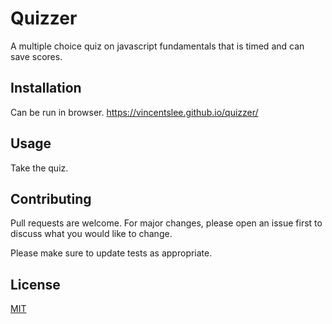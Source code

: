 # Quizzer

A multiple choice quiz on javascript fundamentals that is timed and can save scores.

## Installation

Can be run in browser. https://vincentslee.github.io/quizzer/

## Usage

Take the quiz. 

## Contributing
Pull requests are welcome. For major changes, please open an issue first to discuss what you would like to change.

Please make sure to update tests as appropriate.

## License
[MIT](https://choosealicense.com/licenses/mit/)
